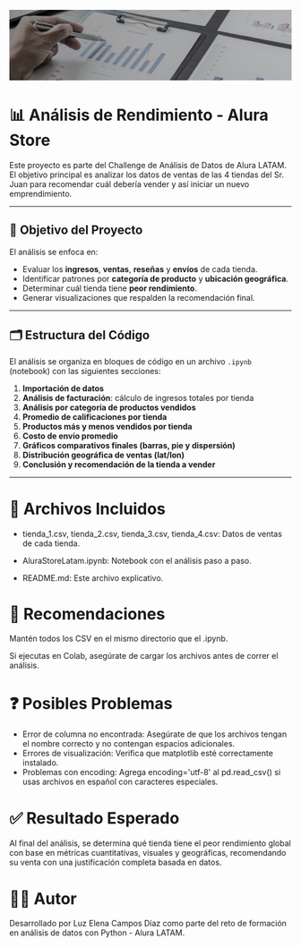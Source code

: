![Banner del proyecto](https://github.com/elenacampos89/Challenge_Alura_Store/blob/main/banner.png)



# 📊 Análisis de Rendimiento - Alura Store

Este proyecto es parte del Challenge de Análisis de Datos de Alura LATAM. El objetivo principal es analizar los datos de ventas de las 4 tiendas del Sr. Juan para recomendar cuál debería vender y así iniciar un nuevo emprendimiento.

---

## 🧠 Objetivo del Proyecto

El análisis se enfoca en:
- Evaluar los **ingresos**, **ventas**, **reseñas** y **envíos** de cada tienda.
- Identificar patrones por **categoría de producto** y **ubicación geográfica**.
- Determinar cuál tienda tiene **peor rendimiento**.
- Generar visualizaciones que respalden la recomendación final.

---

## 🗂 Estructura del Código

El análisis se organiza en bloques de código en un archivo `.ipynb` (notebook) con las siguientes secciones:

1. **Importación de datos**
2. **Análisis de facturación**: cálculo de ingresos totales por tienda
3. **Análisis por categoría de productos vendidos**
4. **Promedio de calificaciones por tienda**
5. **Productos más y menos vendidos por tienda**
6. **Costo de envío promedio**
7. **Gráficos comparativos finales (barras, pie y dispersión)**
8. **Distribución geográfica de ventas (lat/lon)**
9. **Conclusión y recomendación de la tienda a vender**
---


# 🧩 Archivos Incluidos

- tienda_1.csv, tienda_2.csv, tienda_3.csv, tienda_4.csv: Datos de ventas de cada tienda.

- AluraStoreLatam.ipynb: Notebook con el análisis paso a paso.

- README.md: Este archivo explicativo.

# 📌 Recomendaciones
Mantén todos los CSV en el mismo directorio que el .ipynb.

Si ejecutas en Colab, asegúrate de cargar los archivos antes de correr el análisis.

# ❓ Posibles Problemas

- Error de columna no encontrada: Asegúrate de que los archivos tengan el nombre correcto y no contengan espacios adicionales.
- Errores de visualización: Verifica que matplotlib esté correctamente instalado.
- Problemas con encoding: Agrega encoding='utf-8' al pd.read_csv() si usas archivos en español con caracteres especiales.

# ✅ Resultado Esperado
Al final del análisis, se determina qué tienda tiene el peor rendimiento global con base en métricas cuantitativas, visuales y geográficas, recomendando su venta con una justificación completa basada en datos.

# 👩‍💻 Autor
Desarrollado por Luz Elena Campos Díaz como parte del reto de formación en análisis de datos con Python - Alura LATAM.


